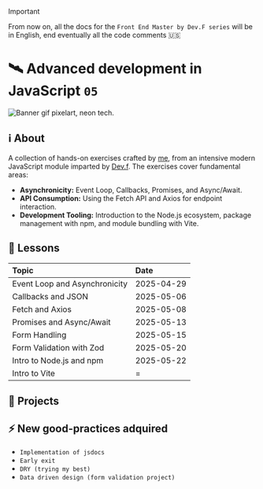 > [!IMPORTANT]
> From now on, all the docs for the `Front End Master by Dev.F series` will be in English, end eventually all the code comments 🇺🇸

# 🛰️ Advanced development in JavaScript `05`

![Banner gif pixelart, neon tech.](https://i.pinimg.com/originals/84/cc/00/84cc005b1b6afcb7a935e53eb2c0b374.gif)

## ℹ️ About

A collection of hands-on exercises crafted by [me](https://github.com/JonyR3G0), from an intensive modern JavaScript module imparted by [Dev.f](https://devf.la/). The exercises cover fundamental areas:

* **Asynchronicity:** Event Loop, Callbacks, Promises, and Async/Await.
* **API Consumption:** Using the Fetch API and Axios for endpoint interaction.
* **Development Tooling:** Introduction to the Node.js ecosystem, package management with npm, and module bundling with Vite.

## 🏫 Lessons

| Topic                         | Date       |
| :---------------------------- | :--------- |
| Event Loop and Asynchronicity | 2025-04-29 |
| Callbacks and JSON            | 2025-05-06 |
| Fetch and Axios               | 2025-05-08 |
| Promises and Async/Await      | 2025-05-13 |
| Form Handling                 | 2025-05-15 |
| Form Validation with Zod      | 2025-05-20 |
| Intro to Node.js and npm      | 2025-05-22 |
| Intro to Vite                 | =          |

## 🔨 Projects

## ⚡ New good-practices adquired

* `Implementation of jsdocs`
* `Early exit`
* `DRY (trying my best)`
* `Data driven design (form validation project)`
